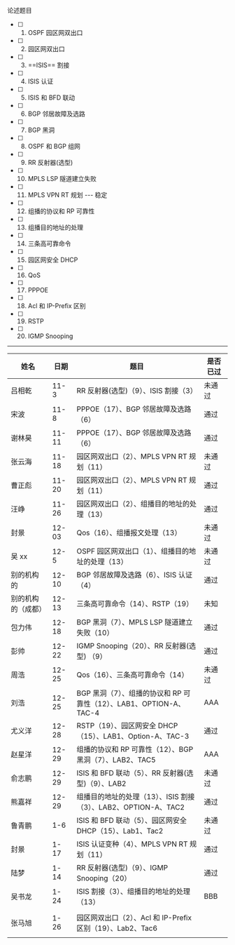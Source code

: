 论述题目

- [ ] 1. OSPF 园区网双出口
- [ ] 2. 园区网双出口
- [ ] 3. ==ISIS== 割接
- [ ] 4. ISIS 认证
- [ ] 5. ISIS 和 BFD 联动
- [ ]   6. BGP 邻居故障及选路
- [ ] 7. BGP 黑洞
- [ ]  8. OSPF 和 BGP 组网
- [ ]   9. RR 反射器(选型)
- [ ]  10. MPLS LSP 隧道建立失败
- [ ]   11. MPLS VPN RT 规划 --- 稳定
- [ ]   12. 组播的协议和 RP 可靠性
- [ ]   13. 组播目的地址的处理
- [ ]   14. 三条高可靠命令
- [ ]   15. 园区网安全 DHCP
- [ ]  16. QoS
- [ ]   17. PPPOE
- [ ]   18. Acl 和 IP-Prefix 区别
- [ ]  19. RSTP
- [ ] 20. IGMP Snooping

------

| 姓名               | 日期  | 题目                                                         | 是否已过 |
| ------------------ | ----- | ------------------------------------------------------------ | -------- |
| 吕相乾             | 11-3  | RR 反射器(选型)（9）、ISIS 割接（3）                         | 未通过   |
| 宋波               | 11-8  | PPPOE（17）、BGP 邻居故障及选路（6）                         | 通过     |
| 谢林昊             | 11-11 | PPPOE（17）、BGP 邻居故障及选路（6）                         | 通过     |
| 张云海             | 11-18 | 园区网双出口（2）、MPLS VPN RT 规划（11）                    | 未通过   |
| 曹正彪             | 11-20 | 园区网双出口（2）、MPLS VPN RT 规划（11）                    | 通过     |
| 汪峥               | 11-26 | 园区网双出口（2）、组播目的地址的处理（13）                  | 通过     |
| 封景               | 12-03 | Qos（16）、组播报文处理（13）                                | 未通过   |
| 吴 xx              | 12-5  | OSPF 园区网双出口（1）、组播目的地址的处理（13）             | 未通过   |
| 别的机构的         | 12-10 | BGP 邻居故障及选路（6）、ISIS 认证（4）                      | 通过     |
| 别的机构的（成都） | 12-13 | 三条高可靠命令（14）、RSTP（19）                             | 未知     |
| 包力伟             | 12-18 | BGP 黑洞（7）、MPLS LSP 隧道建立失败（10）                   | 通过     |
| 彭帅               | 12-22 | IGMP Snooping（20）、RR 反射器(选型) （9）                   | 通过     |
| 周浩               | 12-25 | Qos（16）、三条高可靠命令（14）                              | 未通过   |
| 刘浩               | 12-25 | BGP 黑洞（7）、组播的协议和 RP 可靠性（12）、LAB1、OPTION-A、TAC-4 | AAA      |
| 尤义洋             | 12-28 | RSTP（19）、园区网安全 DHCP（15）、LAB1、Option-A、TAC-3     | 通过     |
| 赵星洋             | 12-29 | 组播的协议和 RP 可靠性（12）、BGP 黑洞（7）、LAB2、TAC5      | AAA      |
| 俞志鹏             | 12-29 | ISIS 和 BFD 联动（5）、RR 反射器(选型)（9）、LAB2            | 未通过   |
| 熊嘉祥             | 12-29 | 组播目的地址的处理（13）、ISIS 割接（3）、LAB2、OPTION-A、TAC2 | 通过     |
| 鲁青鹏             | 1-6   | ISIS 和 BFD 联动（5）、园区网安全 DHCP（15）、Lab1、Tac2     | 未通过   |
| 封景               | 1-17  | ISIS 认证变种（4）、MPLS VPN RT 规划（11）                   | 通过     |
| 陆梦               | 1-14  | RR 反射器(选型)（9）、IGMP Snooping（20）                    | 通过     |
| 吴书龙             | 1-24  | ISIS 割接（3）、组播目的地址的处理（13）                     | BBB      |
|                    |       |                                                              |          |
| 张马旭             | 1-26  | 园区网双出口（2）、Acl 和 IP-Prefix 区别（19）、Lab2、Tac6   |          |
|                    |       |                                                              |          |

